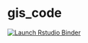 # gis_code


<!-- badges: start -->
[![Launch Rstudio Binder](http://mybinder.org/badge_logo.svg)](https://mybinder.org/v2/gh/AnniHuo/gis_code/main?urlpath=rstudio)
<!-- badges: end -->